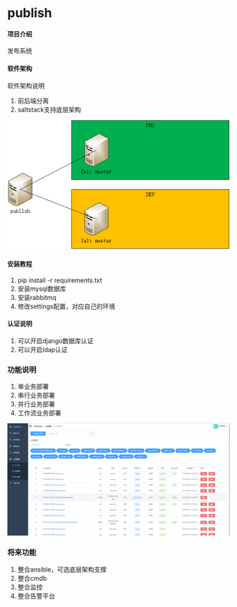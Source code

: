 # publish

#### 项目介绍
发布系统

#### 软件架构
软件架构说明
1. 前后端分离
2. saltstack支持底层架构

![avatar](./publish.png)

#### 安装教程

1. pip install -r requirements.txt
2. 安装mysql数据库
3. 安装rabbitmq
4. 修改settings配置，对应自己的环境

#### 认证说明

1. 可以开启django数据库认证
2. 可以开启ldap认证

### 功能说明
1. 单业务部署
2. 串行业务部署
3. 并行业务部署
4. 工作流业务部署

![avatar](./publish_1.png)
### 将来功能
1. 整合ansible，可选底层架构支撑
2. 整合cmdb
3. 整合监控
4. 整合告警平台
